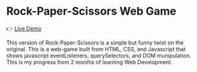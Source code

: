 # Rock-Paper-Scissors Web Game 

👉 <a href='https://steven123ho.github.io/rpsgame/'>Live Demo<a>

This version of Rock-Paper-Scissors is a simple but funny twist on the original. This is a web-game built from HTML, CSS, and Javascript that shows javascript eventListeners, querySelectors, and DOM munipulation. This is my progress from 2 months of learning Web Development. 
